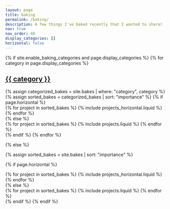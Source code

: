 ```yaml
---
layout: page
title: baking
permalink: /baking/
description: A few things I've baked recently that I wanted to share!
nav: true
nav_order: 40
display_categories: []
horizontal: false
---
```


<!-- pages/projects.md -->
<div class="projects">
{% if site.enable_baking_categories and page.display_categories %}
  <!-- Display categorized projects -->
  {% for category in page.display_categories %}
  <a id="{{ category }}" href=".#{{ category }}">
    <h2 class="category">{{ category }}</h2>
  </a>
  {% assign categorized_bakes = site.bakes | where: "category", category %}
  {% assign sorted_bakes = categorized_bakes | sort: "importance" %}
  <!-- Generate cards for each project -->
  {% if page.horizontal %}
  <div class="container">
    <div class="row row-cols-2">
    {% for project in sorted_bakes %}
      {% include projects_horizontal.liquid %}
    {% endfor %}
    </div>
  </div>
  {% else %}
  <div class="grid">
    {% for project in sorted_bakes %}
      {% include projects.liquid %}
    {% endfor %}
  </div>
  {% endif %}
  {% endfor %}

{% else %}

<!-- Display projects without categories -->

{% assign sorted_bakes = site.bakes | sort: "importance" %}

  <!-- Generate cards for each project -->

{% if page.horizontal %}

  <div class="container">
    <div class="row row-cols-2">
    {% for project in sorted_bakes %}
      {% include projects_horizontal.liquid %}
    {% endfor %}
    </div>
  </div>
  {% else %}
  <div class="grid">
    {% for project in sorted_bakes %}
      {% include projects.liquid %}
    {% endfor %}
  </div>
  {% endif %}
{% endif %}
</div>
